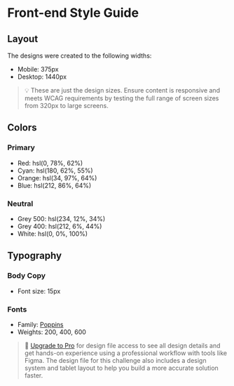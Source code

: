 # Front-end Style Guide

## Layout

The designs were created to the following widths:

- Mobile: 375px
- Desktop: 1440px

> 💡 These are just the design sizes. Ensure content is responsive and meets WCAG requirements by testing the full range of screen sizes from 320px to large screens.

## Colors

### Primary

- Red: hsl(0, 78%, 62%)
- Cyan: hsl(180, 62%, 55%)
- Orange: hsl(34, 97%, 64%)
- Blue: hsl(212, 86%, 64%)

### Neutral

- Grey 500: hsl(234, 12%, 34%)
- Grey 400: hsl(212, 6%, 44%)
- White: hsl(0, 0%, 100%)

## Typography

### Body Copy

- Font size: 15px

### Fonts

- Family: [Poppins](https://fonts.google.com/specimen/Poppins)
- Weights: 200, 400, 600

> 💎 [Upgrade to Pro](https://www.frontendmentor.io/pro?ref=style-guide) for design file access to see all design details and get hands-on experience using a professional workflow with tools like Figma. The design file for this challenge also includes a design system and tablet layout to help you build a more accurate solution faster.